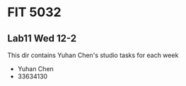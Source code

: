 # FIT 5032
## Lab11 Wed 12-2
This dir contains Yuhan Chen's studio tasks for each week
- Yuhan Chen
- 33634130
